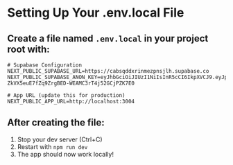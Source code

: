# Setting Up Your .env.local File

## Create a file named `.env.local` in your project root with:

```
# Supabase Configuration
NEXT_PUBLIC_SUPABASE_URL=https://cabsqddxrinmezpnsjlh.supabase.co
NEXT_PUBLIC_SUPABASE_ANON_KEY=eyJhbGciOiJIUzI1NiIsInR5cCI6IkpXVCJ9.eyJpc3MiOiJzdXBhYmFzZSIsInJlZiI6ImNhYnNxZGR4cmlubWV6cG5zamxoIiwicm9sZSI6ImFub24iLCJpYXQiOjE3NTMwNzExODUsImV4cCI6MjA2ODY0NzE4NX0.b-ZkVX5euE7fZq9ZrgBED-WEAMC3rT4j52GCjPZK7E0

# App URL (update this for production)
NEXT_PUBLIC_APP_URL=http://localhost:3004
```

## After creating the file:
1. Stop your dev server (Ctrl+C)
2. Restart with `npm run dev`
3. The app should now work locally! 